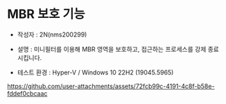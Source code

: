 # MBR 보호 기능

* 작성자 : 2N(nms200299)

* 설명 : 미니필터를 이용해 MBR 영역을 보호하고,
접근하는 프로세스를 강제 종료 시킵니다.

* 테스트 환경 : Hyper-V / Windows 10 22H2 (19045.5965)

https://github.com/user-attachments/assets/72fcb99c-4191-4c8f-b58e-fddef0cbcaac

